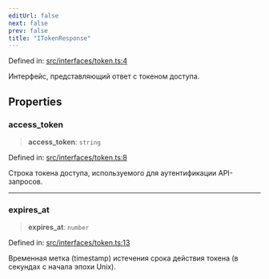 ```yaml
---
editUrl: false
next: false
prev: false
title: "ITokenResponse"
---
```


Defined in: [src/interfaces/token.ts:4](https://github.com/zloishavrin/gigachat-node/blob/a69ec788472547a03123bbdeeaac3f6751954bc6/src/interfaces/token.ts#L4)

Интерфейс, представляющий ответ с токеном доступа.

## Properties

### access\_token

> **access\_token**: `string`

Defined in: [src/interfaces/token.ts:8](https://github.com/zloishavrin/gigachat-node/blob/a69ec788472547a03123bbdeeaac3f6751954bc6/src/interfaces/token.ts#L8)

Строка токена доступа, используемого для аутентификации API-запросов.

***

### expires\_at

> **expires\_at**: `number`

Defined in: [src/interfaces/token.ts:13](https://github.com/zloishavrin/gigachat-node/blob/a69ec788472547a03123bbdeeaac3f6751954bc6/src/interfaces/token.ts#L13)

Временная метка (timestamp) истечения срока действия токена (в секундах с начала эпохи Unix).
